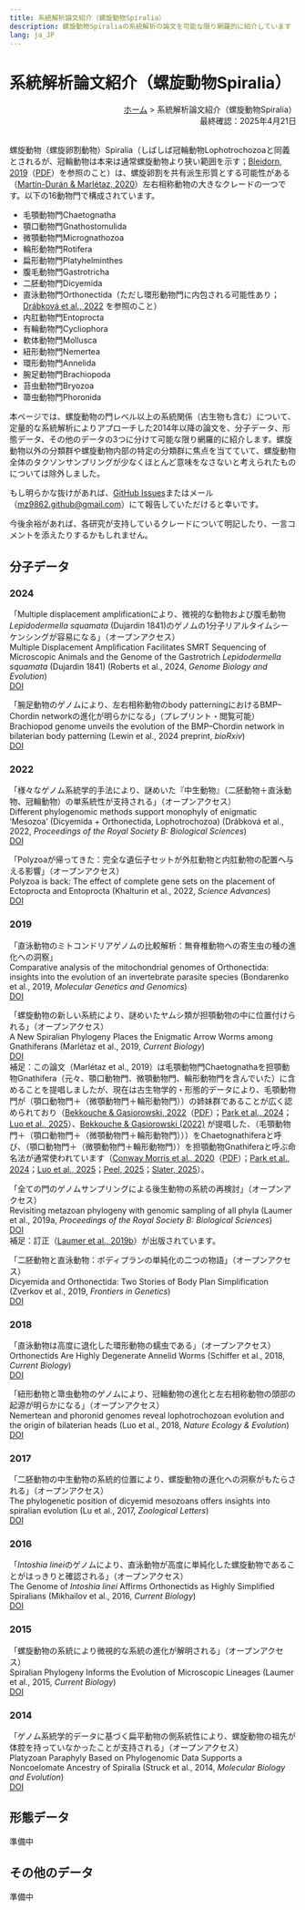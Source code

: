 ```yaml
---
title: 系統解析論文紹介（螺旋動物Spiralia）
description: 螺旋動物Spiraliaの系統解析の論文を可能な限り網羅的に紹介しています
lang: ja_JP
---
```


# 系統解析論文紹介（螺旋動物Spiralia）
<div style="text-align: right;">
  <span><a href="../">ホーム</a> &gt; 系統解析論文紹介（螺旋動物Spiralia）</span>
</div>
<div style="text-align: right;">最終確認：2025年4月21日</div><br>

螺旋動物（螺旋卵割動物）Spiralia（しばしば冠輪動物Lophotrochozoaと同義とされるが、冠輪動物は本来は通常螺旋動物より狭い範囲を示す；[Bleidorn, 2019](https://doi.org/10.1007/s13127-019-00412-4)（[PDF](https://www.gfbs-home.de/fileadmin/user_upload/ode2mods/ode/ode19/ode19_0412/article.pdf)）を参照のこと）は、螺旋卵割を共有派生形質とする可能性がある（[Martín-Durán & Marlétaz, 2020](https://doi.org/10.1242/dev.181081)）左右相称動物の大きなクレードの一つです。以下の16動物門で構成されています。

- 毛顎動物門Chaetognatha
- 顎口動物門Gnathostomulida
- 微顎動物門Micrognathozoa
- 輪形動物門Rotifera
- 扁形動物門Platyhelminthes
- 腹毛動物門Gastrotricha
- 二胚動物門Dicyemida
- 直泳動物門Orthonectida（ただし環形動物門に内包される可能性あり；[Drábková et al., 2022](https://doi.org/10.1098/rspb.2022.0683) を参照のこと）
- 内肛動物門Entoprocta
- 有輪動物門Cycliophora
- 軟体動物門Mollusca
- 紐形動物門Nemertea
- 環形動物門Annelida
- 腕足動物門Brachiopoda
- 苔虫動物門Bryozoa
- 箒虫動物門Phoronida

本ページでは、螺旋動物の門レベル以上の系統関係（古生物も含む）について、定量的な系統解析によりアプローチした2014年以降の論文を、分子データ、形態データ、その他のデータの3つに分けて可能な限り網羅的に紹介します。螺旋動物以外の分類群や螺旋動物内部の特定の分類群に焦点を当てていて、螺旋動物全体のタクソンサンプリングが少なくほとんど意味をなさないと考えられたものについては除外しました。

もし明らかな抜けがあれば、[GitHub Issues](https://github.com/MZ9862/metazoo-jp/issues)またはメール（<mz9862.github@gmail.com>）にて報告していただけると幸いです。

今後余裕があれば、各研究が支持しているクレードについて明記したり、一言コメントを添えたりするかもしれません。

## 分子データ
### 2024
「Multiple displacement amplificationにより、微視的な動物および腹毛動物*Lepidodermella squamata* (Dujardin 1841)のゲノムの1分子リアルタイムシーケンシングが容易になる」（オープンアクセス）  
Multiple Displacement Amplification Facilitates SMRT Sequencing of Microscopic Animals and the Genome of the Gastrotrich *Lepidodermella squamata* (Dujardin 1841) (Roberts et al., 2024, *Genome Biology and Evolution*)  
[DOI](https://doi.org/10.1093/gbe/evae254)

「腕足動物のゲノムにより、左右相称動物のbody patterningにおけるBMP–Chordin networkの進化が明らかになる」（プレプリント・閲覧可能）  
Brachiopod genome unveils the evolution of the BMP–Chordin network in bilaterian body patterning (Lewin et al., 2024 preprint, *bioRxiv*)  
[DOI](https://doi.org/10.1101/2024.05.28.596352)

### 2022
「様々なゲノム系統学的手法により、謎めいた『中生動物』（二胚動物＋直泳動物、冠輪動物）の単系統性が支持される」（オープンアクセス）  
Different phylogenomic methods support monophyly of enigmatic ‘Mesozoa’ (Dicyemida + Orthonectida, Lophotrochozoa) (Drábková et al., 2022, *Proceedings of the Royal Society B: Biological Sciences*)  
[DOI](https://doi.org/10.1098/rspb.2022.0683)

「Polyzoaが帰ってきた：完全な遺伝子セットが外肛動物と内肛動物の配置へ与える影響」（オープンアクセス）  
Polyzoa is back: The effect of complete gene sets on the placement of Ectoprocta and Entoprocta (Khalturin et al., 2022, *Science Advances*)  
[DOI](https://doi.org/10.1126/sciadv.abo4400)

### 2019
「直泳動物のミトコンドリアゲノムの比較解析：無脊椎動物への寄生虫の種の進化への洞察」  
Comparative analysis of the mitochondrial genomes of Orthonectida: insights into the evolution of an invertebrate parasite species (Bondarenko et al., 2019, *Molecular Genetics and Genomics*)  
[DOI](https://doi.org/10.1007/s00438-019-01543-1)

「螺旋動物の新しい系統により、謎めいたヤムシ類が担顎動物の中に位置付けられる」（オープンアクセス）  
A New Spiralian Phylogeny Places the Enigmatic Arrow Worms among Gnathiferans (Marlétaz et al., 2019, *Current Biology*)  
[DOI](https://doi.org/10.1016/j.cub.2018.11.042)  
補足：この論文（Marlétaz et al., 2019）は毛顎動物門Chaetognathaを担顎動物Gnathifera（元々、顎口動物門、微顎動物門、輪形動物門を含んでいた）に含めることを提唱しましたが、現在は古生物学的・形態的データにより、毛顎動物門が（顎口動物門＋（微顎動物門＋輪形動物門））の姉妹群であることが広く認められており（[Bekkouche & Gąsiorowski, 2022](https://doi.org/10.1080/14772019.2022.2109217)（[PDF](https://hal.science/hal-03828531/)）；[Park et al., 2024](https://doi.org/10.1126/sciadv.adi6678)；[Luo et al., 2025](https://doi.org/10.1038/s41586-025-08830-5)）、[Bekkouche & Gąsiorowski (2022)](https://doi.org/10.1080/14772019.2022.2109217) が提唱した、（毛顎動物門＋（顎口動物門＋（微顎動物門＋輪形動物門）））をChaetognathiferaと呼び、（顎口動物門＋（微顎動物門＋輪形動物門））を担顎動物Gnathiferaと呼ぶ命名法が通常使われています（[Conway Morris et al., 2020](https://doi.org/10.1017/jpa.2020.4)（[PDF](https://www.researchgate.net/publication/337797542_A_possible_Cambrian_stem-group_gnathiferan-chaetognath_from_the_Weeks_Formation_Miaolingian_of_Utah)）；[Park et al., 2024](https://doi.org/10.1126/sciadv.adi6678)；[Luo et al., 2025](https://doi.org/10.1038/s41586-025-08830-5)；[Peel, 2025](https://doi.org/10.1080/03115518.2025.2455702)；[Slater, 2025](https://doi.org/10.1098/rspb.2024.2386)）。

「全ての門のゲノムサンプリングによる後生動物の系統の再検討」（オープンアクセス）  
Revisiting metazoan phylogeny with genomic sampling of all phyla (Laumer et al., 2019a, *Proceedings of the Royal Society B: Biological Sciences*)  
[DOI](https://doi.org/10.1098/rspb.2019.0831)  
補足：訂正（[Laumer et al., 2019b](https://doi.org/10.1098/rspb.2019.1941)）が出版されています。

「二胚動物と直泳動物：ボディプランの単純化の二つの物語」（オープンアクセス）  
Dicyemida and Orthonectida: Two Stories of Body Plan Simplification (Zverkov et al., 2019, *Frontiers in Genetics*)  
[DOI](https://doi.org/10.3389/fgene.2019.00443)

### 2018
「直泳動物は高度に退化した環形動物の蠕虫である」（オープンアクセス）  
Orthonectids Are Highly Degenerate Annelid Worms (Schiffer et al., 2018, *Current Biology*)  
[DOI](https://doi.org/10.1016/j.cub.2018.04.088)

「紐形動物と箒虫動物のゲノムにより、冠輪動物の進化と左右相称動物の頭部の起源が明らかになる」（オープンアクセス）  
Nemertean and phoronid genomes reveal lophotrochozoan evolution and the origin of bilaterian heads (Luo et al., 2018, *Nature Ecology & Evolution*)  
[DOI](https://doi.org/10.1038/s41559-017-0389-y)

### 2017
「二胚動物の中生動物の系統的位置により、螺旋動物の進化への洞察がもたらされる」（オープンアクセス）  
The phylogenetic position of dicyemid mesozoans offers insights into spiralian evolution (Lu et al., 2017, *Zoological Letters*)  
[DOI](https://doi.org/10.1186/s40851-017-0068-5)

### 2016
「*Intoshia linei*のゲノムにより、直泳動物が高度に単純化した螺旋動物であることがはっきりと確認される」（オープンアクセス）  
The Genome of *Intoshia linei* Affirms Orthonectids as Highly Simplified Spiralians (Mikhailov et al., 2016, *Current Biology*)  
[DOI](https://doi.org/10.1016/j.cub.2016.05.007)

### 2015
「螺旋動物の系統により微視的な系統の進化が解明される」（オープンアクセス）  
Spiralian Phylogeny Informs the Evolution of Microscopic Lineages (Laumer et al., 2015, *Current Biology*)  
[DOI](https://doi.org/10.1016/j.cub.2017.11.026)

### 2014
「ゲノム系統学的データに基づく扁平動物の側系統性により、螺旋動物の祖先が体腔を持っていなかったことが支持される」（オープンアクセス）  
Platyzoan Paraphyly Based on Phylogenomic Data Supports a Noncoelomate Ancestry of Spiralia (Struck et al., 2014, *Molecular Biology and Evolution*)  
[DOI](https://doi.org/10.1093/molbev/msu143)

## 形態データ
準備中

## その他のデータ
準備中
